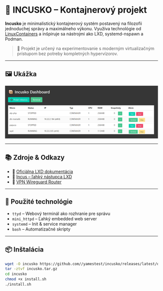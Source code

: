 # 🚀 INCUSKO – Kontajnerový projekt

**Incusko** je minimalistický kontajnerový systém postavený na filozofii jednoduchej správy a maximálneho výkonu. Využíva technológie od [LinuxContainers](https://github.com/linuxcontainers) a inšpiruje sa nástrojmi ako LXD, systemd-nspawn a Podman.

> 🧪 Projekt je určený na experimentovanie s moderným virtualizačným prístupom bez potreby kompletných hypervízorov.

---

## 🖼️ Ukážka

![Ukážka Incusko](images/incusko.jpg)

---

## 📚 Zdroje & Odkazy

- 📘 [Oficiálna LXD dokumentácia](https://linuxcontainers.org/lxd/introduction/)
- 🧱 [Incus – ľahký nástupca LXD](https://github.com/lxc/incus)
- 🔐 [VPN Wireguard Router](https://github.com/linuxcontainers/vpn-wireguard-router)

---

## 🧰 Použité technológie

- `ttyd` – Webový terminál ako rozhranie pre správu
- `mini_httpd` – Ľahký embedded web server
- `systemd` – Init & service manager
- `bash` – Automatizačné skripty

---

## 📦 Inštalácia

```bash
wget -O incusko https://github.com//yamestest/incusko/releases/latest/download/
tar -ztvf incusko.tar.gz
cd incusko
chmod +x install.sh
./install.sh

